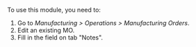To use this module, you need to:

1.  Go to *Manufacturing \> Operations \> Manufacturing Orders*.
2.  Edit an existing MO.
3.  Fill in the field on tab "Notes".
